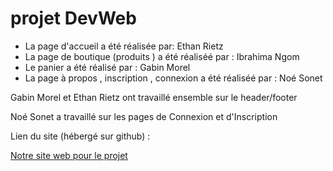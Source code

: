 # projet DevWeb

- La page d'accueil a été réalisée par: Ethan Rietz
- La page  de boutique (produits ) a été réaliséé par : Ibrahima Ngom
- Le  panier a été réalisé par : Gabin Morel
- La page à propos , inscription , connexion a été réaliséé par : Noé Sonet

Gabin Morel et Ethan Rietz ont travaillé ensemble sur le header/footer

Noé Sonet a travaillé sur les pages de Connexion et d'Inscription

Lien du site (hébergé sur github) : 


[Notre site web pour le projet](https://noe-sonet.github.io/projet-html/) 
